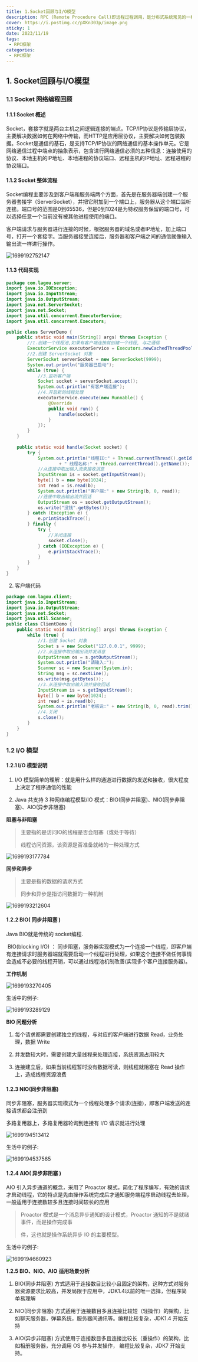 ```yaml
---
title: 1.Socket回顾与I/O模型
description: RPC (Remote Procedure Call)即远程过程调用，是分布式系统常见的一种通信方法。它允许程序调用另一个地址空间（通常是共享网络的另一台机器上）的过程或函数，而不用程序员显式编码这个远程调用的细节。
cover: https://i.postimg.cc/pXKn303p/image.png
sticky: 1
date: 2023/11/19
tags:
 - RPC框架
categories:
 - RPC框架
---
```


## **1. Socket回顾与I/O模型**

### **1.1 Socket 网络编程回顾**

#### **1.1.1 Socket 概述** 

​	Socket，套接字就是两台主机之间逻辑连接的端点。TCP/IP协议是传输层协议，主要解决数据如何在网络中传输，而HTTP是应用层协议，主要解决如何包装数据。Socket是通信的基石，是支持TCP/IP协议的网络通信的基本操作单元。它是网络通信过程中端点的抽象表示，包含进行网络通信必须的五种信息：连接使用的协议、本地主机的IP地址、本地进程的协议端口、远程主机的IP地址、远程进程的协议端口。 

#### **1.1.2 Socket 整体流程** 

​	 Socket编程主要涉及到客户端和服务端两个方面，首先是在服务器端创建一个服务器套接字（ServerSocket），并把它附加到一个端口上，服务器从这个端口监听连接。端口号的范围是0到65536，但是0到1024是为特权服务保留的端口号，可以选择任意一个当前没有被其他进程使用的端口。 

客户端请求与服务器进行连接的时候，根据服务器的域名或者IP地址，加上端口号，打开一个套接字。当服务器接受连接后，服务器和客户端之间的通信就像输入输出流一样进行操作。 

![1699192752147](.\assets\1699192752147.png)

#### **1.1.3** **代码实现**

```java
package com.lagou.server;
import java.io.IOException;
import java.io.InputStream;
import java.io.OutputStream;
import java.net.ServerSocket;
import java.net.Socket;
import java.util.concurrent.ExecutorService;
import java.util.concurrent.Executors;

public class ServerDemo {
    public static void main(String[] args) throws Exception {
        //1.创建一个线程池,如果有客户端连接就创建一个线程, 与之通信
        ExecutorService executorService = Executors.newCachedThreadPool();
        //2.创建 ServerSocket 对象
        ServerSocket serverSocket = new ServerSocket(9999);
        System.out.println("服务器已启动");
        while (true) {
            //3.监听客户端
            Socket socket = serverSocket.accept();
            System.out.println("有客户端连接");
            //4.开启新的线程处理
            executorService.execute(new Runnable() {
                @Override
                public void run() {
                    handle(socket);
                }
            });
        }
    }
    
    public static void handle(Socket socket) {
        try {
            System.out.println("线程ID:" + Thread.currentThread().getId()
                    + " 线程名称:" + Thread.currentThread().getName());
            //从连接中取出输入流来接收消息
            InputStream is = socket.getInputStream();
            byte[] b = new byte[1024];
            int read = is.read(b);
            System.out.println("客户端:" + new String(b, 0, read));
            //连接中取出输出流并回话
            OutputStream os = socket.getOutputStream();
            os.write("没钱".getBytes());
        } catch (Exception e) {
            e.printStackTrace();
        } finally {
            try {
                //关闭连接
                socket.close();
            } catch (IOException e) {
                e.printStackTrace();
            }
        }
    }
}
```

2. 客户端代码

```java
package com.lagou.client;
import java.io.InputStream;
import java.io.OutputStream;
import java.net.Socket;
import java.util.Scanner;
public class ClientDemo {
    public static void main(String[] args) throws Exception {
        while (true) {
            //1.创建 Socket 对象
            Socket s = new Socket("127.0.0.1", 9999);
            //2.从连接中取出输出流并发消息
            OutputStream os = s.getOutputStream();
            System.out.println("请输入:");
            Scanner sc = new Scanner(System.in);
            String msg = sc.nextLine();
            os.write(msg.getBytes());
            //3.从连接中取出输入流并接收回话
            InputStream is = s.getInputStream();
            byte[] b = new byte[1024];
            int read = is.read(b);
            System.out.println("老板说:" + new String(b, 0, read).trim());
            //4.关闭
            s.close();
        }
    }
}
```

### **1.2 I/O 模型** 

#### **1.2.1 I/O 模型说明** 

1. I/O 模型简单的理解：就是用什么样的通道进行数据的发送和接收，很大程度上决定了程序通信的性能 

2. Java 共支持 3 种网络编程模型/IO 模式：BIO(同步并阻塞)、NIO(同步非阻塞)、AIO(异步非阻塞) 

**阻塞与非阻塞** 

> 主要指的是访问IO的线程是否会阻塞（或处于等待） 
>
> 线程访问资源，该资源是否准备就绪的一种处理方式 

![1699193177784](.\assets\1699193177784.png)

**同步和异步**

> 主要是指的数据的请求方式 
>
> 同步和异步是指访问数据的一种机制

![1699193212604](.\assets\1699193212604.png)

#### **1.2.2 BIO( 同步并阻塞 )**

Java BIO就是传统的 socket编程. 

​	BIO(blocking I/O) ： 同步阻塞，服务器实现模式为一个连接一个线程，即客户端有连接请求时服务器端就需要启动一个线程进行处理，如果这个连接不做任何事情会造成不必要的线程开销，可以通过线程池机制改善(实现多个客户连接服务器)。 

**工作机制**

![1699193270405](.\assets\1699193270405.png)

生活中的例子:

![1699193289129](.\assets\1699193289129.png)

**BIO 问题分析**

1. 每个请求都需要创建独立的线程，与对应的客户端进行数据 Read，业务处理，数据 Write 

2. 并发数较大时，需要创建大量线程来处理连接，系统资源占用较大 

3. 连接建立后，如果当前线程暂时没有数据可读，则线程就阻塞在 Read 操作上，造成线程资源浪费

#### **1.2.3 NIO(同步非阻塞)**

​	同步非阻塞，服务器实现模式为一个线程处理多个请求(连接)，即客户端发送的连接请求都会注册到 

多路复用器上，多路复用器轮询到连接有 I/O 请求就进行处理

![1699194513412](.\assets\1699194513412.png)

生活中的例子:

![1699194537565](.\assets\1699194537565.png)

#### **1.2.4 AIO( 异步非阻塞 )** 

 AIO 引入异步通道的概念，采用了 Proactor 模式，简化了程序编写，有效的请求才启动线程，它的特点是先由操作系统完成后才通知服务端程序启动线程去处理，一般适用于连接数较多且连接时间较长的应用 

> Proactor 模式是一个消息异步通知的设计模式，Proactor 通知的不是就绪事件，而是操作完成事 
>
> 件，这也就是操作系统异步 IO 的主要模型。 

生活中的例子: 

![1699194660923](.\assets\1699194660923.png)

**1.2.5 BIO、NIO、AIO** **适用场景分析** 

1. BIO(同步并阻塞) 方式适用于连接数目比较小且固定的架构，这种方式对服务器资源要求比较高，并发局限于应用中，JDK1.4以前的唯一选择，但程序简单易理解 

2. NIO(同步非阻塞) 方式适用于连接数目多且连接比较短（轻操作）的架构，比如聊天服务器，弹幕系统，服务器间通讯等。编程比较复杂，JDK1.4 开始支持 

3. AIO(异步非阻塞) 方式使用于连接数目多且连接比较长（重操作）的架构，比如相册服务器，充分调用 OS 参与并发操作， 编程比较复杂，JDK7 开始支持。 

